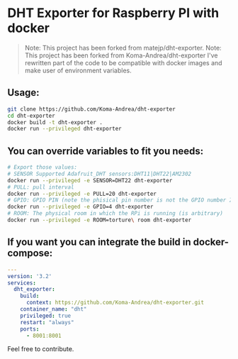 # DHT Exporter for Raspberry PI with docker

> Note: This project has been forked from matejp/dht-exporter.
> Note: This project has been forked from Koma-Andrea/dht-exporter
I've rewritten part of the code to be compatible with docker images and make user of environment variables.

## Usage:

```bash
git clone https://github.com/Koma-Andrea/dht-exporter
cd dht-exporter
docker build -t dht-exporter .
docker run --privileged dht-exporter
```

## You can override variables to fit you needs:

```bash
# Export those values:
# SENSOR Supported Adafruit_DHT sensors:DHT11|DHT22|AM2302
docker run --privileged -e SENSOR=DHT22 dht-exporter
# PULL: pull interval
docker run --privileged -e PULL=20 dht-exporter
# GPIO: GPIO PIN (note the phisical pin number is not the GPIO number IE phisical pin 7 is GPIO 4 https://pinout.xyz)
docker run --privileged -e GPIO=4 dht-exporter
# ROOM: The physical room in which the RPi is running (is arbitrary)
docker run --privileged -e ROOM=torture\ room dht-exporter
```

## If you want you can integrate the build in docker-compose:
```yaml
---
version: '3.2'
services:
  dht_exporter:
    build:
      context: https://github.com/Koma-Andrea/dht-exporter.git
    container_name: "dht"
    privileged: true
    restart: "always"
    ports:
      - 8001:8001
```

Feel free to contribute.
